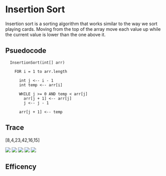 # Insertion Sort

Insertion sort is a sorting algorithm that works similar to the way we sort playing cards. Moving from the top of the array move each value up while the current value is lower than the one above it.

## Psuedocode

```
  InsertionSort(int[] arr)
  
    FOR i = 1 to arr.length
    
      int j <-- i - 1
      int temp <-- arr[i]
      
      WHILE j >= 0 AND temp < arr[j]
        arr[j + 1] <-- arr[j]
        j <-- j - 1
        
      arr[j + 1] <-- temp
```


## Trace

[8,4,23,42,16,15]

![](./assets/insert1.jpg)
![](./assets/insert2.jpg)
![](./assets/insert3.jpg)
![](./assets/insert4.jpg)
![](./assets/insert5.jpg)




## Efficency 